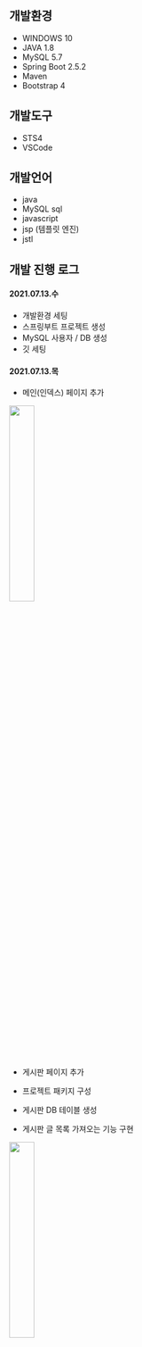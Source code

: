 ## 개발환경
- WINDOWS 10
- JAVA 1.8
- MySQL 5.7
- Spring Boot 2.5.2
- Maven
- Bootstrap 4
## 개발도구
- STS4
- VSCode
## 개발언어
- java
- MySQL sql
- javascript
- jsp (템플릿 엔진)
- jstl



## 개발 진행 로그

#### 2021.07.13.수
- 개발환경 세팅
- 스프링부트 프로젝트 생성
- MySQL 사용자 / DB 생성
- 깃 세팅


#### 2021.07.13.목
- 메인(인덱스) 페이지 추가
<img src = "https://user-images.githubusercontent.com/81821511/125618691-717c8a99-ac64-45a1-bd71-a2a1f2f8c635.png" width="30%" height="30%">

- 게시판 페이지 추가

- 프로젝트 패키지 구성

- 게시판 DB 테이블 생성

- 게시판 글 목록 가져오는 기능 구현
<img src = "https://user-images.githubusercontent.com/81821511/125619396-6b25888e-73c2-4859-a75f-69fc79c0420b.png" width="30%" height="30%">
